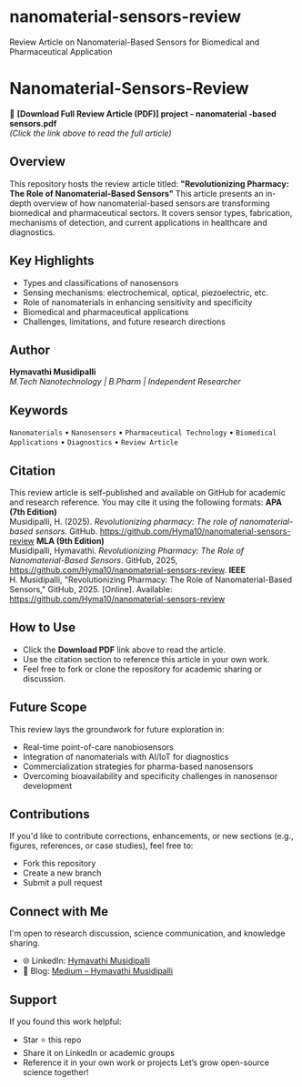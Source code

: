 # nanomaterial-sensors-review
Review Article on Nanomaterial-Based Sensors for Biomedical and Pharmaceutical Application
# Nanomaterial-Sensors-Review

📄 **[Download Full Review Article (PDF)] project - nanomaterial -based sensors.pdf**  
*(Click the link above to read the full article)*
## Overview
This repository hosts the review article titled:
**"Revolutionizing Pharmacy: The Role of Nanomaterial-Based Sensors"**
This article presents an in-depth overview of how nanomaterial-based sensors are transforming biomedical and pharmaceutical sectors. It covers sensor types, fabrication, mechanisms of detection, and current applications in healthcare and diagnostics.
##  Key Highlights
- Types and classifications of nanosensors
- Sensing mechanisms: electrochemical, optical, piezoelectric, etc.
- Role of nanomaterials in enhancing sensitivity and specificity
- Biomedical and pharmaceutical applications
- Challenges, limitations, and future research directions
## Author
**Hymavathi Musidipalli**  
*M.Tech Nanotechnology | B.Pharm | Independent Researcher*
##  Keywords
`Nanomaterials` • `Nanosensors` • `Pharmaceutical Technology` • `Biomedical Applications` • `Diagnostics` • `Review Article`
##  Citation
This review article is self-published and available on GitHub for academic and research reference. You may cite it using the following formats:
**APA (7th Edition)**  
Musidipalli, H. (2025). *Revolutionizing pharmacy: The role of nanomaterial-based sensors*. GitHub. https://github.com/Hyma10/nanomaterial-sensors-review
**MLA (9th Edition)**  
Musidipalli, Hymavathi. *Revolutionizing Pharmacy: The Role of Nanomaterial-Based Sensors*. GitHub, 2025, https://github.com/Hyma10/nanomaterial-sensors-review.
**IEEE**  
H. Musidipalli, "Revolutionizing Pharmacy: The Role of Nanomaterial-Based Sensors," GitHub, 2025. [Online]. Available: https://github.com/Hyma10/nanomaterial-sensors-review
##  How to Use
- Click the **Download PDF** link above to read the article.
- Use the citation section to reference this article in your own work.
- Feel free to fork or clone the repository for academic sharing or discussion.
##  Future Scope
This review lays the groundwork for future exploration in:
- Real-time point-of-care nanobiosensors
- Integration of nanomaterials with AI/IoT for diagnostics
- Commercialization strategies for pharma-based nanosensors
- Overcoming bioavailability and specificity challenges in nanosensor development
##  Contributions
If you'd like to contribute corrections, enhancements, or new sections (e.g., figures, references, or case studies), feel free to:
- Fork this repository
- Create a new branch
- Submit a pull request
##  Connect with Me
I'm open to research discussion, science communication, and knowledge sharing.
- 🌐 LinkedIn: [Hymavathi Musidipalli](https://www.linkedin.com/in/musidipallihymavathi/)
- 📝 Blog: [Medium – Hymavathi Musidipalli](https://medium.com/@hymavathimusidipalli)
## Support
If you found this work helpful:
- Star ⭐ this repo
- Share it on LinkedIn or academic groups
- Reference it in your own work or projects
Let’s grow open-source science together! 
